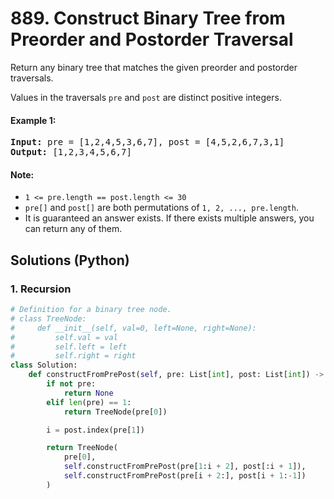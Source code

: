# 889. Construct Binary Tree from Preorder and Postorder Traversal
Return any binary tree that matches the given preorder and postorder traversals.

Values in the traversals `pre` and `post` are distinct positive integers.

#### Example 1:
<pre>
<strong>Input:</strong> pre = [1,2,4,5,3,6,7], post = [4,5,2,6,7,3,1]
<strong>Output:</strong> [1,2,3,4,5,6,7]
</pre>

#### Note:
* `1 <= pre.length == post.length <= 30`
* `pre[]` and `post[]` are both permutations of `1, 2, ..., pre.length`.
* It is guaranteed an answer exists. If there exists multiple answers, you can return any of them.

## Solutions (Python)

### 1. Recursion
```Python
# Definition for a binary tree node.
# class TreeNode:
#     def __init__(self, val=0, left=None, right=None):
#         self.val = val
#         self.left = left
#         self.right = right
class Solution:
    def constructFromPrePost(self, pre: List[int], post: List[int]) -> TreeNode:
        if not pre:
            return None
        elif len(pre) == 1:
            return TreeNode(pre[0])

        i = post.index(pre[1])

        return TreeNode(
            pre[0],
            self.constructFromPrePost(pre[1:i + 2], post[:i + 1]),
            self.constructFromPrePost(pre[i + 2:], post[i + 1:-1])
        )
```
